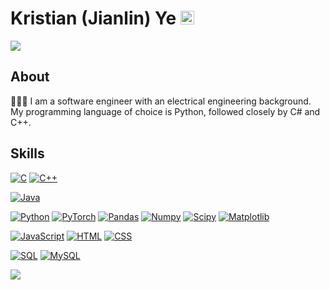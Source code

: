 # Kristian (Jianlin) Ye <a href="https://www.linkedin.com/in/jye9/"><img src="https://cdn.jsdelivr.net/npm/simple-icons@v3/icons/linkedin.svg" width="22px" alt="linkedin"></a>

<img src="https://github-readme-stats.vercel.app/api?username=JYe9" />

## About 
👨🏻‍💻 I am a software engineer with an electrical engineering background. My programming language of choice is Python, followed closely by C# and C++.

## Skills

[![C](https://img.shields.io/badge/-A8B9CC?style=flat&logo=c&logoColor=white&link=https://github.com/JYe9)](https://github.com/JYe9)
[![C++](https://img.shields.io/badge/-C++-blue?style=flat&logo=cplusplus&logoColor=white&link=https://github.com/JYe9)](https://github.com/JYe9)

[![Java](https://img.shields.io/badge/Java-ED8B00?style=flat&logo=openjdk&logoColor=white&link=https://github.com/JYe9)](https://github.com/JYe9)

[![Python](https://img.shields.io/badge/-Python-black?style=flat&logo=python&link=https://github.com/JYe9)](https://github.com/JYe9)
[![PyTorch](https://img.shields.io/badge/-PyTorch-EE4C2C?style=flat&logo=PyTorch&logoColor=white&link=https://github.com/JYe9)](https://github.com/JYe9)
[![Pandas](https://img.shields.io/badge/-Pandas-150458?style=flat&logo=Pandas&link=https://github.com/JYe9)](https://github.com/JYe9)
[![Numpy](https://img.shields.io/badge/-Numpy-lightgray?style=flat&logo=Numpy&logoColor=white&link=https://github.com/JYe9)](https://github.com/JYe9)
[![Scipy](https://img.shields.io/badge/-Scipy-blue?style=flat&logo=Scipy&logoColor=white&link=https://github.com/JYe9)](https://github.com/JYe9)
[![Matplotlib](https://img.shields.io/badge/-Matplotlib-black?style=flat&logo=Matplotlib&logoColor=white&link=https://github.com/JYe9)](https://github.com/JYe9)

[![JavaScript](https://img.shields.io/badge/-JavaScript-black?style=flat&logo=javascript&link=https://github.com/JYe9/Front-End-Dev)](https://github.com/JYe9/)
[![HTML](https://img.shields.io/badge/-HTML5-E34F26?style=flat&logo=html5&logoColor=white&link=https://github.com/JYe9/Front-End-Dev)](https://github.com/JYe9) 
[![CSS](https://img.shields.io/badge/-CSS3-1572B6?style=flat&logo=css3&link=https://github.com/JYe9/Front-End-Dev)](https://github.com/JYe9) 

[![SQL](https://img.shields.io/badge/-SQL-orange?style=flat&logo=sql&link=https://github.com/JYe9)](https://github.com/JYe9)
[![MySQL](https://img.shields.io/badge/-MySQL-lightgray?style=flat&logo=mysql&link=https://github.com/JYe9)](https://github.com/JYe9)

<img src="https://github-readme-stats.vercel.app/api/top-langs/?username=JYe9&hide=javascript,html,css,scss,solidity,gdscript" />
